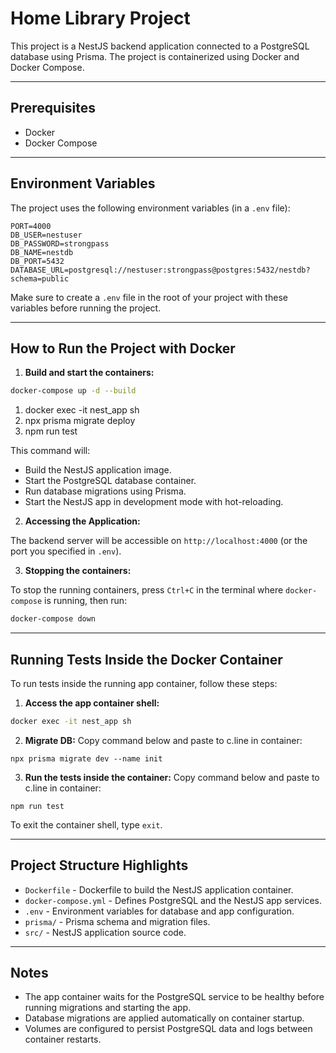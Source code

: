 # Home Library Project

This project is a NestJS backend application connected to a PostgreSQL database using Prisma. The project is
containerized using Docker and Docker Compose.

---

## Prerequisites

- Docker
- Docker Compose

---

## Environment Variables

The project uses the following environment variables (in a `.env` file):

```
PORT=4000
DB_USER=nestuser
DB_PASSWORD=strongpass
DB_NAME=nestdb
DB_PORT=5432
DATABASE_URL=postgresql://nestuser:strongpass@postgres:5432/nestdb?schema=public
```

Make sure to create a `.env` file in the root of your project with these variables before running the project.

---

## How to Run the Project with Docker

1. **Build and start the containers:**

```bash
docker-compose up -d --build
```

1. docker exec -it nest_app sh
2. npx prisma migrate deploy
3. npm run test

This command will:

- Build the NestJS application image.
- Start the PostgreSQL database container.
- Run database migrations using Prisma.
- Start the NestJS app in development mode with hot-reloading.

2. **Accessing the Application:**

The backend server will be accessible on `http://localhost:4000` (or the port you specified in `.env`).

3. **Stopping the containers:**

To stop the running containers, press `Ctrl+C` in the terminal where `docker-compose` is running, then run:

```bash
docker-compose down
```

---

## Running Tests Inside the Docker Container

To run tests inside the running app container, follow these steps:

1. **Access the app container shell:**

```bash
docker exec -it nest_app sh
```

2. **Migrate DB:**
   Copy command below and paste to c.line in container:

```
npx prisma migrate dev --name init
```

3. **Run the tests inside the container:**
   Copy command below and paste to c.line in container:

```
npm run test
```

To exit the container shell, type `exit`.

---

## Project Structure Highlights

- `Dockerfile` - Dockerfile to build the NestJS application container.
- `docker-compose.yml` - Defines PostgreSQL and the NestJS app services.
- `.env` - Environment variables for database and app configuration.
- `prisma/` - Prisma schema and migration files.
- `src/` - NestJS application source code.

---

## Notes

- The app container waits for the PostgreSQL service to be healthy before running migrations and starting the app.
- Database migrations are applied automatically on container startup.
- Volumes are configured to persist PostgreSQL data and logs between container restarts.
